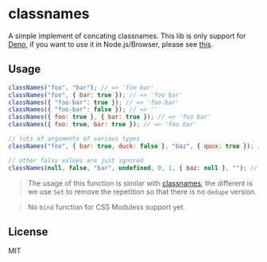 # classnames

A simple implement of concating classnames. This lib is only support for [Deno](https://deno.land/), if you want to use it in Node.js/Browser, please see [this](https://github.com/JedWatson/classnames).

## Usage

```js
classNames("foo", "bar"); // => 'foo bar'
classNames("foo", { bar: true }); // => 'foo bar'
classNames({ "foo-bar": true }); // => 'foo-bar'
classNames({ "foo-bar": false }); // => ''
classNames({ foo: true }, { bar: true }); // => 'foo bar'
classNames({ foo: true, bar: true }); // => 'foo bar'

// lots of arguments of various types
classNames("foo", { bar: true, duck: false }, "baz", { quux: true }); // => 'foo bar baz quux'

// other falsy values are just ignored
classNames(null, false, "bar", undefined, 0, 1, { baz: null }, ""); // => 'bar 1'
```

> The usage of this function is similar with [classnames](https://github.com/JedWatson/classnames#usage), the different is we use `Set` to remove the repetition so that there is no `dedupe` version.

> No `bind` function for CSS Moduless support yet.

## License

MIT
